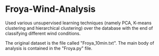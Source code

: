 # Froya-Wind-Analysis

Used various unsupervised learning techniques (namely PCA, K-means clustering and hierarchical clustering) over the database with the end of classifying different wind conditions.

The original dataset is the file called "Froya_10min.txt". The main body of analysis is contained in the "Froya.py" file.